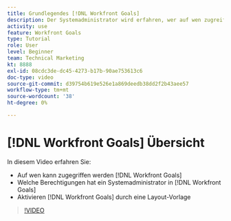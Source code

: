 ```yaml
---
title: Grundlegendes [!DNL Workfront Goals]
description: Der Systemadministrator wird erfahren, wer auf wen zugreifen kann [!DNL Workfront Goals], what permissions a system administrator has in [!DNL Workfront Goals], and how to enable [!DNL Workfront Goals] durch eine Layout-Vorlage.
activity: use
feature: Workfront Goals
type: Tutorial
role: User
level: Beginner
team: Technical Marketing
kt: 8888
exl-id: 08cdc3de-dc45-4273-b17b-90ae753613c6
doc-type: video
source-git-commit: d39754b619e526e1a869deedb38dd2f2b43aee57
workflow-type: tm+mt
source-wordcount: '38'
ht-degree: 0%

---
```


# [!DNL Workfront Goals] Übersicht

In diesem Video erfahren Sie:

* Auf wen kann zugegriffen werden [!DNL Workfront Goals]
* Welche Berechtigungen hat ein Systemadministrator in [!DNL Workfront Goals]
* Aktivieren [!DNL Workfront Goals] durch eine Layout-Vorlage

>[!VIDEO](https://video.tv.adobe.com/v/335182/?quality=12)
